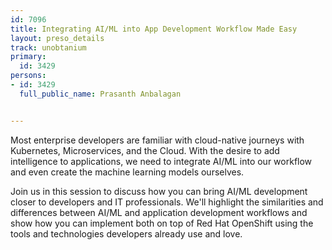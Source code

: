 ---
id: 7096
title: Integrating AI/ML into App Development Workflow Made Easy
layout: preso_details
track: unobtanium
primary:
  id: 3429
persons:
- id: 3429
  full_public_name: Prasanth Anbalagan

---
Most enterprise developers are familiar with cloud-native journeys with Kubernetes, Microservices, and the Cloud. With the desire to add intelligence to applications, we need to integrate AI/ML into our workflow and even create the machine learning models ourselves.

Join us in this session to discuss how you can bring AI/ML development closer to developers and IT professionals. We'll highlight the similarities and differences between AI/ML and application development workflows and show how you can implement both on top of Red Hat OpenShift using the tools and technologies developers already use and love.